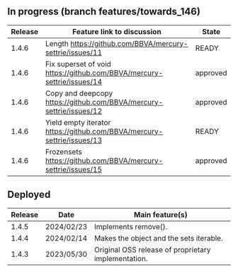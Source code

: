 ## In progress (branch features/towards_146)

| Release  | Feature link to discussion | State |
| -------- | -------------------------- | ----- |
| 1.4.6 | Length https://github.com/BBVA/mercury-settrie/issues/11 | READY |
| 1.4.6 | Fix superset of void https://github.com/BBVA/mercury-settrie/issues/14 | approved |
| 1.4.6 | Copy and deepcopy https://github.com/BBVA/mercury-settrie/issues/12 | approved |
| 1.4.6 | Yield empty iterator https://github.com/BBVA/mercury-settrie/issues/13 | READY |
| 1.4.6 | Frozensets https://github.com/BBVA/mercury-settrie/issues/15 | approved |

## Deployed

| Release  | Date | Main feature(s) |
| -------- | ---- | --------------- |
| 1.4.5 | 2024/02/23 | Implements remove(). |
| 1.4.4 | 2024/02/14 | Makes the object and the sets iterable. |
| 1.4.3 | 2023/05/30 | Original OSS release of proprietary implementation. |
